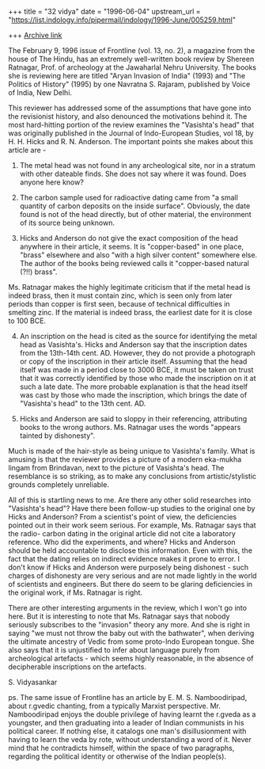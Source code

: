 +++
title = "32 vidya"
date = "1996-06-04"
upstream_url = "https://list.indology.info/pipermail/indology/1996-June/005259.html"

+++
[Archive link](https://list.indology.info/pipermail/indology/1996-June/005259.html)


The February 9, 1996 issue of Frontline (vol. 13, no. 2), a magazine from
the house of The Hindu, has an extremely well-written book review by Shereen
Ratnagar, Prof. of archeology at the Jawaharlal Nehru University. The books
she is reviewing here are titled "Aryan Invasion of India" (1993) and "The
Politics of History" (1995) by one Navratna S. Rajaram, published by Voice of
India, New Delhi. 

This reviewer has addressed some of the assumptions that have gone into the
revisionist history, and also denounced the motivations behind it. The most 
hard-hitting portion of the review examines the "Vasishta's head" that was
originally published in the Journal of Indo-European Studies, vol 18, by
H. H. Hicks and R. N. Anderson. The important points she makes about this
article are - 

1. The metal head was not found in any archeological site, nor in a stratum
with other dateable finds. She does not say where it was found. Does anyone
here know? 

2. The carbon sample used for radioactive dating came from "a small quantity
of carbon deposits on the inside surface". Obviously, the date found is not
of the head directly, but of other material, the environment of its source
being unknown. 

3. Hicks and Anderson do not give the exact composition of the head anywhere
in their article, it seems. It is "copper-based" in one place, "brass" 
elsewhere and also "with a high silver content" somewhere else. The author of
the books being reviewed calls it "copper-based natural (?!!) brass". 

Ms. Ratnagar makes the highly legitimate criticism that if the metal head is
indeed brass, then it must contain zinc, which is seen only from later periods
than copper is first seen, because of technical difficulties in smelting zinc. 
If the material is indeed brass, the earliest date for it is close to 100 BCE. 

4. An inscription on the head is cited as the source for identifying the metal
head as Vasishta's. Hicks and Anderson say that the inscription dates from the
13th-14th cent. AD. However, they do not provide a photograph or copy of the
inscription in their article itself. Assuming that the head itself was made in
a period close to 3000 BCE, it must be taken on trust that it was correctly
identified by those who made the inscription on it at such a late date. The
more probable explanation is that the head itself was cast by those who made
the inscription, which brings the date of "Vasishta's head" to the 13th cent. 
AD. 

5. Hicks and Anderson are said to sloppy in their referencing, attributing 
books to the wrong authors. Ms. Ratnagar uses the words "appears tainted by
dishonesty". 

Much is made of the hair-style as being unique to Vasishta's family. What is
amusing is that the reviewer provides a picture of a modern eka-mukha lingam
from Brindavan, next to the picture of Vasishta's head. The resemblance is
so striking, as to make any conclusions from artistic/stylistic grounds 
completely unreliable. 

All of this is startling news to me. Are there any other solid researches into
"Vasishta's head"? Have there been follow-up studies to the original one by
Hicks and Anderson? From a scientist's point of view, the deficiencies pointed
out in their work seem serious. For example, Ms. Ratnagar says that the radio-
carbon dating in the original article did not cite a laboratory reference. Who
did the experiments, and where? Hicks and Anderson should be held accountable
to disclose this information. Even with this, the fact that the dating relies
on indirect evidence makes it prone to error. I don't know if Hicks and Anderson
were purposely being dishonest - such charges of dishonesty are very serious
and are not made lightly in the world of scientists and engineers. But there
do seem to be glaring deficiencies in the original work, if Ms. Ratnagar is
right. 

There are other interesting arguments in the review, which I won't go into 
here. But it is interesting to note that Ms. Ratnagar says that nobody
seriously subscribes to the "invasion" theory any more. And she is right in
saying "we must not throw the baby out with the bathwater", when deriving
the ultimate ancestry of Vedic from some proto-Indo European tongue. She also
says that it is unjustified to infer about language purely from archeological
artefacts - which seems highly reasonable, in the absence of decipherable
inscriptions on the artefacts. 

S. Vidyasankar

ps. The same issue of Frontline has an article by E. M. S. Namboodiripad, 
about r.gvedic chanting, from a typically Marxist perspective. Mr. Namboodiripad
enjoys the double privilege of having learnt the r.gveda as a youngster, and
then graduating into a leader of Indian communists in his political career. 
If nothing else, it catalogs one man's disillusionment with having to learn
the veda by rote, without understanding a word of it. Never mind that he
contradicts himself, within the space of two paragraphs, regarding the political
identity or otherwise of the Indian people(s). 





